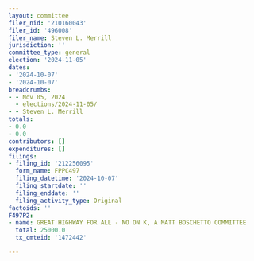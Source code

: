 ```yaml
---
layout: committee
filer_nid: '210160043'
filer_id: '496008'
filer_name: Steven L. Merrill
jurisdiction: ''
committee_type: general
election: '2024-11-05'
dates:
- '2024-10-07'
- '2024-10-07'
breadcrumbs:
- - Nov 05, 2024
  - elections/2024-11-05/
- - Steven L. Merrill
totals:
- 0.0
- 0.0
contributors: []
expenditures: []
filings:
- filing_id: '212256095'
  form_name: FPPC497
  filing_datetime: '2024-10-07'
  filing_startdate: ''
  filing_enddate: ''
  filing_activity_type: Original
factoids: ''
F497P2:
- name: GREAT HIGHWAY FOR ALL - NO ON K, A MATT BOSCHETTO COMMITTEE
  total: 25000.0
  tx_cmteid: '1472442'

---
```


